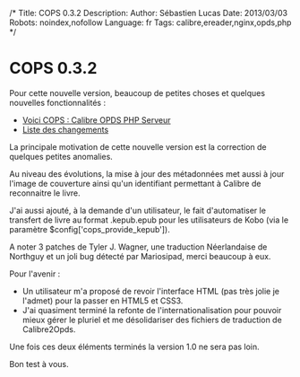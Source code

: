 /*
Title: COPS 0.3.2
Description: 
Author: Sébastien Lucas
Date: 2013/03/03
Robots: noindex,nofollow
Language: fr
Tags: calibre,ereader,nginx,opds,php
*/
# COPS 0.3.2

Pour cette nouvelle version, beaucoup de petites choses et quelques nouvelles fonctionnalités :
*	[Voici COPS : Calibre OPDS PHP Serveur](/fr/oss/calibre-opds-php-server)
*	[Liste des changements](/fr/oss/calibre-opds-php-server-changelog)

La principale motivation de cette nouvelle version est la correction de quelques petites anomalies.

Au niveau des évolutions, la mise à jour des métadonnées met aussi à jour l'image de couverture ainsi qu'un identifiant permettant à Calibre de reconnaitre le livre.

J'ai aussi ajouté, à la demande d'un utilisateur, le fait d'automatiser le transfert de livre au format .kepub.epub pour les utilisateurs de Kobo (via le paramètre $config['cops_provide_kepub']).

A noter 3 patches de Tyler J. Wagner, une traduction Néerlandaise de Northguy et un joli bug détecté par Mariosipad, merci beaucoup à eux.

Pour l'avenir :
*	Un utilisateur m'a proposé de revoir l'interface HTML (pas très jolie je l'admet) pour la passer en HTML5 et CSS3.
*	J'ai quasiment terminé la refonte de l'internationalisation pour pouvoir mieux gérer le pluriel et me désolidariser des fichiers de traduction de Calibre2Opds.

Une fois ces deux éléments terminés la version 1.0 ne sera pas loin.

Bon test à vous.
